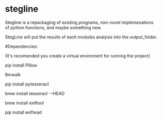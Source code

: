 # stegline
Stegline is a repackaging of existing programs, non-novel implemenations of python functions, and maybe something new.

StegLine will put the results of each modules analysis into the output_folder.

#Dependencies:

(It's recomended you create a virtual enviroment for running the project)

pip install Pillow

Binwalk

pip install pytesseract

brew install tesseract --HEAD

brew install exiftool

pip install exifread